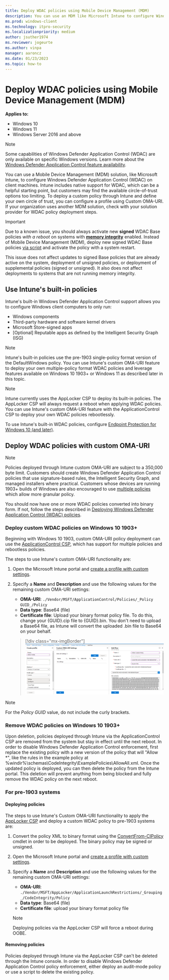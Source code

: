 ```yaml
---
title: Deploy WDAC policies using Mobile Device Management (MDM) 
description: You can use an MDM like Microsoft Intune to configure Windows Defender Application Control (WDAC). Learn how with this step-by-step guide.
ms.prod: windows-client
ms.technology: itpro-security
ms.localizationpriority: medium
author: jsuther1974
ms.reviewer: jogeurte
ms.author: vinpa
manager: aaroncz
ms.date: 01/23/2023
ms.topic: how-to
---
```


# Deploy WDAC policies using Mobile Device Management (MDM)

**Applies to:**

- Windows 10
- Windows 11
- Windows Server 2016 and above

> [!NOTE]
> Some capabilities of Windows Defender Application Control (WDAC) are only available on specific Windows versions. Learn more about the [Windows Defender Application Control feature availability](../feature-availability.md).

You can use a Mobile Device Management (MDM) solution, like Microsoft Intune, to configure Windows Defender Application Control (WDAC) on client machines. Intune includes native support for WDAC, which can be a helpful starting point, but customers may find the available circle-of-trust options too limiting. To deploy a custom policy through Intune and define your own circle of trust, you can configure a profile using Custom OMA-URI. If your organization uses another MDM solution, check with your solution provider for WDAC policy deployment steps.

> [!IMPORTANT]
> Due to a known issue, you should always activate new **signed** WDAC Base policies *with a reboot* on systems with [**memory integrity**](../../../../hardware-security/enable-virtualization-based-protection-of-code-integrity.md) enabled. Instead of Mobile Device Management (MDM), deploy new signed WDAC Base policies [via script](deploy-wdac-policies-with-script.md) and activate the policy with a system restart.
>
> This issue does not affect updates to signed Base policies that are already active on the system, deployment of unsigned policies, or deployment of supplemental policies (signed or unsigned). It also does not affect deployments to systems that are not running memory integrity.

## Use Intune's built-in policies

Intune's built-in Windows Defender Application Control support allows you to configure Windows client computers to only run:

- Windows components
- Third-party hardware and software kernel drivers
- Microsoft Store-signed apps
- [Optional] Reputable apps as defined by the Intelligent Security Graph (ISG)

> [!NOTE]
> Intune's built-in policies use the pre-1903 single-policy format version of the DefaultWindows policy. You can use Intune's custom OMA-URI feature to deploy your own multiple-policy format WDAC policies and leverage features available on Windows 10 1903+ or Windows 11 as described later in this topic.

> [!NOTE]
> Intune currently uses the AppLocker CSP to deploy its built-in policies. The AppLocker CSP will always request a reboot when applying WDAC policies. You can use Intune's custom OMA-URI feature with the ApplicationControl CSP to deploy your own WDAC policies rebootlessly.

To use Intune's built-in WDAC policies, configure [Endpoint Protection for Windows 10 (and later)](/mem/intune/protect/endpoint-protection-windows-10?toc=/intune/configuration/toc.json&bc=/intune/configuration/breadcrumb/toc.json).

## Deploy WDAC policies with custom OMA-URI

> [!NOTE]
> Policies deployed through Intune custom OMA-URI are subject to a 350,000 byte limit. Customers should create Windows Defender Application Control policies that use signature-based rules, the Intelligent Security Graph, and managed installers where practical. Customers whose devices are running 1903+ builds of Windows are also encouraged to use [multiple policies](../design/deploy-multiple-wdac-policies.md) which allow more granular policy.

You should now have one or more WDAC policies converted into binary form. If not, follow the steps described in [Deploying Windows Defender Application Control (WDAC) policies](/windows/security/threat-protection/windows-defender-application-control/windows-defender-application-control-deployment-guide).

### Deploy custom WDAC policies on Windows 10 1903+

Beginning with Windows 10 1903, custom OMA-URI policy deployment can use the [ApplicationControl CSP](/windows/client-management/mdm/applicationcontrol-csp), which has support for multiple policies and rebootless policies.

The steps to use Intune's custom OMA-URI functionality are:

1. Open the Microsoft Intune portal and [create a profile with custom settings](/mem/intune/configuration/custom-settings-windows-10).

2. Specify a **Name** and **Description** and use the following values for the remaining custom OMA-URI settings:
    - **OMA-URI**: `./Vendor/MSFT/ApplicationControl/Policies/_Policy GUID_/Policy`
    - **Data type**: Base64 (file)
    - **Certificate file**: Upload your binary format policy file. To do this, change your {GUID}.cip file to {GUID}.bin. You don't need to upload a Base64 file, as Intune will convert the uploaded .bin file to Base64 on your behalf. 

    > [!div class="mx-imgBorder"]
    > ![Configure custom WDAC.](../images/wdac-intune-custom-oma-uri.png)

> [!NOTE]
> For the _Policy GUID_ value, do not include the curly brackets.

### Remove WDAC policies on Windows 10 1903+

Upon deletion, policies deployed through Intune via the ApplicationControl CSP are removed from the system but stay in effect until the next reboot. In order to disable Windows Defender Application Control enforcement, first replace the existing policy with a new version of the policy that will "Allow *", like the rules in the example  policy at %windir%\schemas\CodeIntegrity\ExamplePolicies\AllowAll.xml. Once the updated policy is deployed, you can then delete the policy from the Intune portal. This deletion will prevent anything from being blocked and fully remove the WDAC policy on the next reboot.

### For pre-1903 systems

#### Deploying policies

The steps to use Intune's Custom OMA-URI functionality to apply the [AppLocker CSP](/windows/client-management/mdm/applocker-csp) and deploy a custom WDAC policy to pre-1903 systems are:

1. Convert the policy XML to binary format using the [ConvertFrom-CIPolicy](/powershell/module/configci/convertfrom-cipolicy) cmdlet in order to be deployed. The binary policy may be signed or unsigned.

2. Open the Microsoft Intune portal and [create a profile with custom settings](/mem/intune/configuration/custom-settings-windows-10).

3. Specify a **Name** and **Description** and use the following values for the remaining custom OMA-URI settings:
    - **OMA-URI**: `./Vendor/MSFT/AppLocker/ApplicationLaunchRestrictions/_Grouping_/CodeIntegrity/Policy`
    - **Data type**: Base64 (file)
    - **Certificate file**: upload your binary format policy file

   > [!NOTE]
   > Deploying policies via the AppLocker CSP will force a reboot during OOBE.

#### Removing policies

Policies deployed through Intune via the AppLocker CSP can't be deleted through the Intune console. In order to disable Windows Defender Application Control policy enforcement, either deploy an audit-mode policy or use a script to delete the existing policy.
